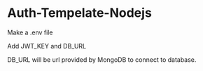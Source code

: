 # Auth-Tempelate-Nodejs

Make a .env file

Add JWT_KEY and DB_URL

DB_URL will be url provided by MongoDB to connect to database.
